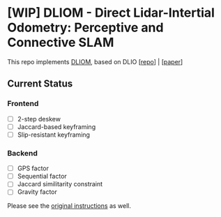 # [WIP] DLIOM - Direct Lidar-Intertial Odometry: Perceptive and Connective SLAM

This repo implements [DLIOM](https://arxiv.org/abs/2305.01843), based on DLIO [[repo](https://arxiv.org/abs/2203.03749)] | [[paper](https://arxiv.org/abs/2203.03749)]

## Current Status

### Frontend

* [ ] 2-step deskew
* [ ] Jaccard-based keyframing
* [ ] Slip-resistant keyframing

### Backend

* [ ] GPS factor
* [ ] Sequential factor
* [ ] Jaccard similitarity constraint
* [ ] Gravity factor

Please see the [original instructions](DLIO.md) as well.

